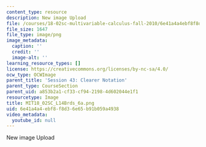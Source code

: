 ```yaml
---
content_type: resource
description: New image Upload
file: /courses/18-02sc-multivariable-calculus-fall-2010/6e41a4a4ebf8f8d36e65b91b059a4938_MIT18_02SC_L14Brds_6a.png
file_size: 1647
file_type: image/png
image_metadata:
  caption: ''
  credit: ''
  image-alt: ''
learning_resource_types: []
license: https://creativecommons.org/licenses/by-nc-sa/4.0/
ocw_type: OCWImage
parent_title: 'Session 43: Clearer Notation'
parent_type: CourseSection
parent_uid: a853b2a1-cf33-cf94-2198-4d602044e1f1
resourcetype: Image
title: MIT18_02SC_L14Brds_6a.png
uid: 6e41a4a4-ebf8-f8d3-6e65-b91b059a4938
video_metadata:
  youtube_id: null
---
```

New image Upload